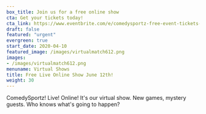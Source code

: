 ```yaml
---
box_title: Join us for a free online show
cta: Get your tickets today!
cta_link: https://www.eventbrite.com/e/comedysportz-free-event-tickets-109025295594
draft: false
featured: "urgent"
evergreen: true
start_date: 2020-04-10
featured_image: /images/virtualmatch612.png
images:
- /images/virtualmatch612.png
menuname: Virtual Shows
title: Free Live Online Show June 12th!
weight: 30
---
```


ComedySportz! Live! Online! It's our virtual show. New games, mystery guests. Who knows what's going to happen?
